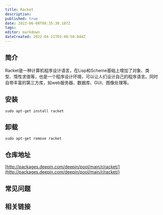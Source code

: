 ```yaml
---
title: Racket
description: 
published: true
date: 2022-06-08T08:35:38.187Z
tags: 
editor: markdown
dateCreated: 2022-04-21T03:40:50.044Z
---
```


## 简介

Racket是一种计算机程序设计语言，在Lisp和Scheme基础上增加了对象、类型、惰性求值等，也是一个程序设计环境，可以让人们设计自己的程序语言。同时自带丰富的第三方库，如web服务器、数据库、GUI、图像处理等。

## 安装

`sudo apt-get install racket`

## 卸载

`sudo apt-get remove racket`

## 仓库地址

[http://packages.deepin.com/deepin/pool/main/r/racket/](http://packages.deepin.com/deepin/pool/main/r/racket/)

## 常见问题

## 相关链接
